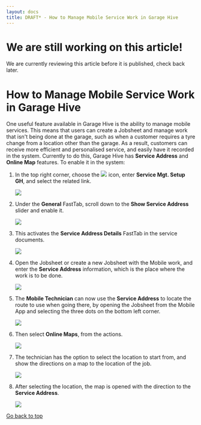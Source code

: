 ```yaml
---
layout: docs
title: DRAFT* - How to Manage Mobile Service Work in Garage Hive
---
```


<a name="top"></a>

# We are still working on this article!
We are currently reviewing this article before it is published, check back later.

# How to Manage Mobile Service Work in Garage Hive
One useful feature available in Garage Hive is the ability to manage mobile services. This means that users can create a Jobsheet and manage work that isn't being done at the garage, such as when a customer requires a tyre change from a location other than the garage. As a result, customers can receive more efficient and personalised service, and easily have it recorded in the system. Currently to do this, Garage Hive has **Service Address** and **Online Map** features. To enable it in the system:
1. In the top right corner, choose the ![](media/search_icon.png) icon, enter **Service Mgt. Setup GH**, and select the related link.

   ![](media/garagehive-mobile-service1.png)

2. Under the **General** FastTab, scroll down to the **Show Service Address** slider and enable it.

   ![](media/garagehive-mobile-service2.png)

3. This activates the **Service Address Details** FastTab in the service documents.

   ![](media/garagehive-mobile-service3.png)

4. Open the Jobsheet or create a new Jobsheet with the Mobile work, and enter the **Service Address** information, which is the place where the work is to be done.

   ![](media/garagehive-mobile-service4.png)

5. The **Mobile Technician** can now use the **Service Address** to locate the route to use when going there, by opening the Jobsheet from the Mobile App and selecting the three dots on the bottom left corner.

   ![](media/garagehive-mobile-service5.png)

6. Then select **Online Maps**, from the actions. 

   ![](media/garagehive-mobile-service6.png)

7. The technician has the option to select the location to start from, and show the directions on a map to the location of the job.

   ![](media/garagehive-mobile-service7.png)

8. After selecting the location, the map is opened with the direction to the **Service Address**.

   ![](media/garagehive-mobile-service8.png)


[Go back to top](#top)
